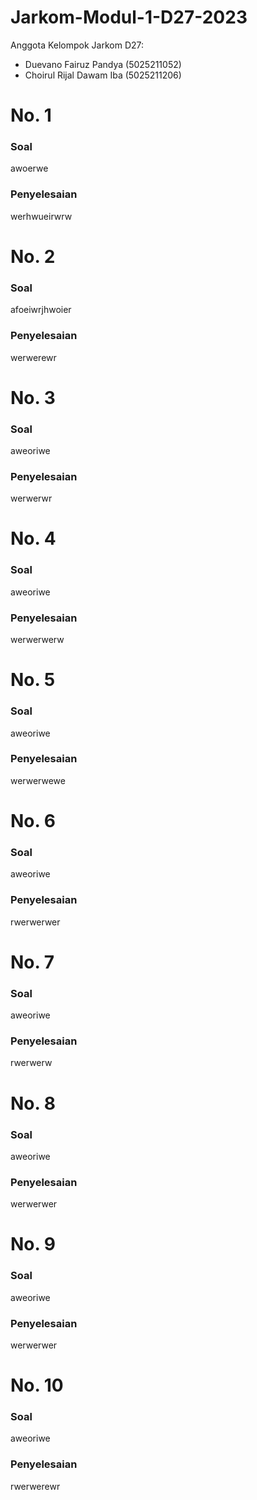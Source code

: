 # Jarkom-Modul-1-D27-2023

Anggota Kelompok Jarkom D27:
* Duevano Fairuz Pandya (5025211052)
* Choirul Rijal Dawam Iba (5025211206)

# No. 1
### Soal
awoerwe

### Penyelesaian
werhwueirwrw

# No. 2
### Soal
afoeiwrjhwoier

### Penyelesaian
werwerewr

# No. 3
### Soal
aweoriwe

### Penyelesaian
werwerwr

# No. 4
### Soal
aweoriwe

### Penyelesaian
werwerwerw

# No. 5
### Soal
aweoriwe

### Penyelesaian
werwerwewe

# No. 6
### Soal
aweoriwe

### Penyelesaian
rwerwerwer

# No. 7
### Soal
aweoriwe

### Penyelesaian
rwerwerw

# No. 8
### Soal
aweoriwe

### Penyelesaian
werwerwer

# No. 9
### Soal
aweoriwe

### Penyelesaian
werwerwer

# No. 10
### Soal
aweoriwe

### Penyelesaian
rwerwerewr
